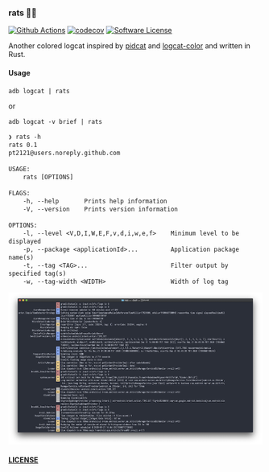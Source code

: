### rats :rat::rat:

[![Github Actions](https://github.com/pt2121/rats/workflows/Main/badge.svg)](https://github.com/pt2121/rats/actions) [![codecov](https://codecov.io/gh/pt2121/rats/branch/master/graph/badge.svg)](https://codecov.io/gh/pt2121/rats) [![Software License](https://img.shields.io/badge/license-MIT-brightgreen.svg)](LICENSE)

Another colored logcat inspired by [pidcat](https://github.com/JakeWharton/pidcat/) and [logcat-color](https://github.com/marshall/logcat-color) and written in Rust.

#### Usage

```
adb logcat | rats
```

or

```
adb logcat -v brief | rats
```

```
❯ rats -h
rats 0.1
pt2121@users.noreply.github.com

USAGE:
    rats [OPTIONS]

FLAGS:
    -h, --help       Prints help information
    -V, --version    Prints version information

OPTIONS:
    -l, --level <V,D,I,W,E,F,v,d,i,w,e,f>    Minimum level to be displayed
    -p, --package <applicationId>...         Application package name(s)
    -t, --tag <TAG>...                       Filter output by specified tag(s)
    -w, --tag-width <WIDTH>                  Width of log tag
```

![screenshot](assets/screenshot.png)

#### [LICENSE](LICENSE)
